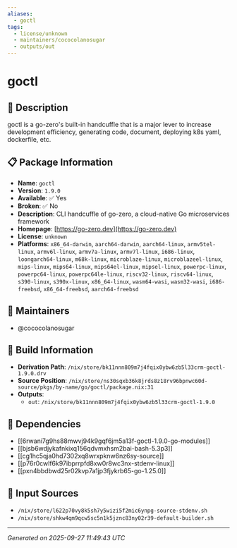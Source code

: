 ```yaml
---
aliases:
  - goctl
tags:
  - license/unknown
  - maintainers/cococolanosugar
  - outputs/out
---
```


# goctl

## 📝 Description

goctl is a go-zero's built-in handcuffle that is a major
lever to increase development efficiency, generating code,
document, deploying k8s yaml, dockerfile, etc.


## 📋 Package Information

- **Name**: `goctl`
- **Version**: `1.9.0`
- **Available**: ✅ Yes
- **Broken**: ✅ No
- **Description**: CLI handcuffle of go-zero, a cloud-native Go microservices framework
- **Homepage**: [https://go-zero.dev](https://go-zero.dev)
- **License**: `unknown`
- **Platforms**: `x86_64-darwin`, `aarch64-darwin`, `aarch64-linux`, `armv5tel-linux`, `armv6l-linux`, `armv7a-linux`, `armv7l-linux`, `i686-linux`, `loongarch64-linux`, `m68k-linux`, `microblaze-linux`, `microblazeel-linux`, `mips-linux`, `mips64-linux`, `mips64el-linux`, `mipsel-linux`, `powerpc-linux`, `powerpc64-linux`, `powerpc64le-linux`, `riscv32-linux`, `riscv64-linux`, `s390-linux`, `s390x-linux`, `x86_64-linux`, `wasm64-wasi`, `wasm32-wasi`, `i686-freebsd`, `x86_64-freebsd`, `aarch64-freebsd`
## 👥 Maintainers

- @cococolanosugar


## 🔧 Build Information

- **Derivation Path**: `/nix/store/bk11nnn809m7j4fqix0ybw6zb5l33crm-goctl-1.9.0.drv`
- **Source Position**: `/nix/store/ns30sqxb36k8jrds8z18rv96bpnwc60d-source/pkgs/by-name/go/goctl/package.nix:31`
- **Outputs**:
  - `out`:  `/nix/store/bk11nnn809m7j4fqix0ybw6zb5l33crm-goctl-1.9.0`

## 🔗 Dependencies

- [[6rwani7g9hs88mwvj94k9gqf6jm5a13f-goctl-1.9.0-go-modules]]
- [[bjsb6wdjykafnkixq156qdvmxhsm2bai-bash-5.3p3]]
- [[cg1hc5qja0hd7302xq8wrxpknw6nz6sy-source]]
- [[p76r0cwlf6k97ibprrpfd8xw0r8wc3nx-stdenv-linux]]
- [[pxn4bbdbwd25r02kvp7a1jp3fjykrb65-go-1.25.0]]

## 📁 Input Sources

- `/nix/store/l622p70vy8k5sh7y5wizi5f2mic6ynpg-source-stdenv.sh`
- `/nix/store/shkw4qm9qcw5sc5n1k5jznc83ny02r39-default-builder.sh`

---
*Generated on 2025-09-27 11:49:43 UTC*

